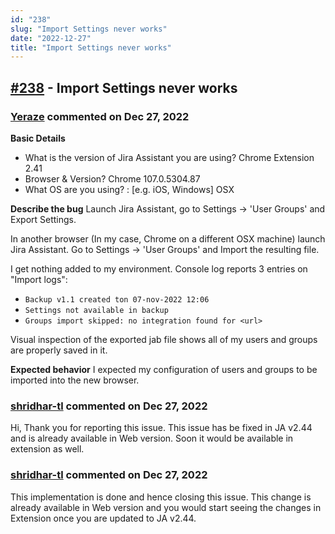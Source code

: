 ```yaml
---
id: "238"
slug: "Import Settings never works"
date: "2022-12-27"
title: "Import Settings never works"
---
```



## [#238](https://github.com/shridhar-tl/jira-assistant/issues/238) - Import Settings never works

### [Yeraze](https://github.com/Yeraze) commented on Dec 27, 2022

**Basic Details**
- What is the version of Jira Assistant you are using? Chrome Extension 2.41
- Browser & Version? Chrome 107.0.5304.87
- What OS are you using? : [e.g. iOS, Windows] OSX

**Describe the bug**
Launch Jira Assistant, go to Settings -> 'User Groups' and Export Settings.

In another browser (In my case, Chrome on a different OSX machine) launch Jira Assistant.  Go to Settings -> 'User Groups' and Import the resulting file.

I get nothing added to my environment. Console log reports 3 entries on "Import logs":
* `Backup v1.1 created ton 07-nov-2022 12:06`
* `Settings not available in backup`
* `Groups import skipped: no integration found for <url>`

Visual inspection of the exported jab file shows all of my users and groups are properly saved in it.

**Expected behavior**
I expected my configuration of users and groups to be imported into the new browser.



### [shridhar-tl](https://github.com/shridhar-tl) commented on Dec 27, 2022

Hi, Thank you for reporting this issue. This issue has be fixed in JA v2.44 and is already available in Web version. Soon it would be available in extension as well.

### [shridhar-tl](https://github.com/shridhar-tl) commented on Dec 27, 2022

This implementation is done and hence closing this issue. This change is already available in Web version and you would start seeing the changes in Extension once you are updated to JA v2.44.
